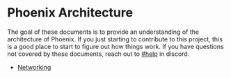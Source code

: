 # Phoenix Architecture

The goal of these documents is to provide an understanding of the architecture of Phoenix. If you just starting to 
contribute to this project, this is a good place to start to figure out how things work. If you have questions not
covered by these documents, reach out to [#help](https://discord.gg/bPHVcxv) in discord. 

* [Networking](Networking.md)